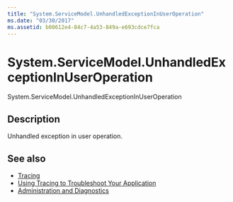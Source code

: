 ```yaml
---
title: "System.ServiceModel.UnhandledExceptionInUserOperation"
ms.date: "03/30/2017"
ms.assetid: b00612e4-84c7-4a53-849a-e693cdce7fca
---
```

# System.ServiceModel.UnhandledExceptionInUserOperation
System.ServiceModel.UnhandledExceptionInUserOperation  
  
## Description  
 Unhandled exception in user operation.  
  
## See also

- [Tracing](index.md)
- [Using Tracing to Troubleshoot Your Application](using-tracing-to-troubleshoot-your-application.md)
- [Administration and Diagnostics](../index.md)
